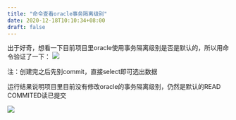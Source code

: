 ```yaml
---
title: "命令查看oracle事务隔离级别"
date: 2020-12-18T10:10:34+08:00
draft: false
---
```


出于好奇，想看一下目前项目里oracle使用事务隔离级别是否是默认的，所以用命令验证了一下：
 ![](../img/oracleTransCommand.png) 

注：创建完之后先别commit，直接select即可选出数据

运行结果说明项目里目前没有修改oracle的事务隔离级别，仍然是默认的READ COMMITED读已提交

 ![](../img/oracleTransaction.png) 